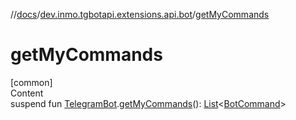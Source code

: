 //[docs](../../index.md)/[dev.inmo.tgbotapi.extensions.api.bot](index.md)/[getMyCommands](get-my-commands.md)



# getMyCommands  
[common]  
Content  
suspend fun [TelegramBot](../dev.inmo.tgbotapi.bot/index.md#%5Bdev.inmo.tgbotapi.bot%2FTelegramBot%2F%2F%2FPointingToDeclaration%2F%5D%2FClasslikes%2F625018081).[getMyCommands](get-my-commands.md)(): [List](https://kotlinlang.org/api/latest/jvm/stdlib/kotlin.collections/-list/index.html)<[BotCommand](../dev.inmo.tgbotapi.types/-bot-command/index.md)>  



